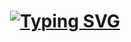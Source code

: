 <h1 align="center"><a href="#"><img src="https://readme-typing-svg.demolab.com?font=Fira+Code&pause=1000&color=8EDC34&width=435&lines=Welocome+to+my+GitHub!" alt="Typing SVG" /></a></h1>
